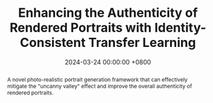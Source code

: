 ---
title:          "Enhancing the Authenticity of Rendered Portraits with Identity-Consistent Transfer Learning"
date:           2024-03-24 00:00:00 +0800
selected:       false
pub:            "Computer Animation and Virtual Worlds"
# pub_pre:        "Special Issue of "
# pub_post:       "CASA'2024"
# pub_last:       " (Wiley, 2024, 35(3-4))"
pub_date:       "2024"
pub_ab:         "CAVW"
abstract: >-
  A novel photo-realistic portrait generation framework that can effectively mitigate the "uncanny valley" effect and improve the overall authenticity of rendered portraits.

cover:          /assets/images/publications/rendered_face_authenticity_enhanceing.jpg
authors:
  - Luyuan Wang
  - Yiqian Wu
  - Yongliang Yang
  - Chen Liu
  - Xiaogang Jin
links:
  Paper: http://www.cad.zju.edu.cn/home/jin/EnhancingAuthenticity2023/EnhancingAuthenticity.pdf
  Arxiv: https://arxiv.org/abs/2310.04194
  Video: http://www.cad.zju.edu.cn/home/jin/EnhancingAuthenticity2023/demo.mp4
  Project: http://www.cad.zju.edu.cn/home/jin/EnhancingAuthenticity2023/EnhancingAuthenticity.htm
--- 